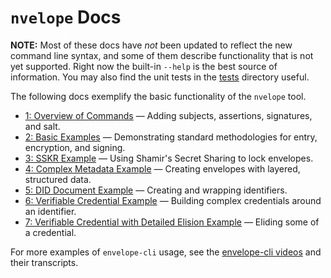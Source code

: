 # `nvelope` Docs

**NOTE:** Most of these docs have *not* been updated to reflect the new command line syntax, and some of them describe functionality that is not yet supported. Right now the built-in `--help` is the best source of information. You may also find the unit tests in the [tests](../tests/) directory useful.

The following docs exemplify the basic functionality of the `nvelope` tool.

* [1: Overview of Commands](1-OVERVIEW.md) — Adding subjects, assertions, signatures, and salt.
* [2: Basic Examples](2-BASIC-EXAMPLES.md) — Demonstrating standard methodologies for entry, encryption, and signing.
* [3: SSKR Example](3-SSKR-EXAMPLE.md) — Using Shamir's Secret Sharing to lock envelopes.
* [4: Complex Metadata Example](4-METADATA-EXAMPLE.md) — Creating envelopes with layered, structured data.
* [5: DID Document Example](5-DID-EXAMPLE.md) — Creating and wrapping identifiers.
* [6: Verifiable Credential Example](6-VC-RESIDENT-EXAMPLE.md) — Building complex credentials around an identifier.
* [7: Verifiable Credential with Detailed Elision Example](7-VC-ELISION-EXAMPLE.md) — Eliding some of a credential.
<!--* [8: Existence Proofs](8-EXISTENCE-PROOFS.md) — Proving the existence of an elided credential.
* [9: Diffing](9-DIFFING.md) — Showing the differences between two envelopes.-->

For more examples of `envelope-cli` usage, see the [envelope-cli videos](https://github.com/BlockchainCommons/envelope-cli-swift#videos) and their transcripts.
